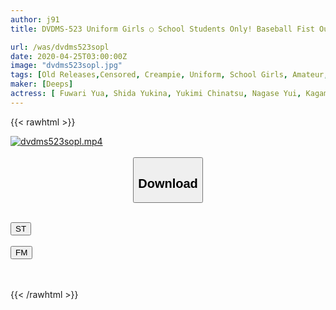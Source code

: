 ```yaml
---
author: j91
title: DVDMS-523 Uniform Girls ○ School Students Only! Baseball Fist Out Against School! 2 Million Yen If You Win! If You Lose, You Will Suddenly Have A Big Dick! Amateur Girls ○ School Students Naive Oma ○ Co In Front Of The Classmate Boys No Matter How Many Times I Can Not Stop Even Without Pulling Out With A Pursuit Piston! 16 People In Total 16 Shots

url: /was/dvdms523sopl
date: 2020-04-25T03:00:00Z
image: "dvdms523sopl.jpg"
tags: [Old Releases,Censored, Creampie, Uniform, School Girls, Amateur, 4HR+, Impromptu Sex	]
maker: [Deeps]
actress: [ Fuwari Yua, Shida Yukina, Yukimi Chinatsu, Nagase Yui, Kagami Mari, Ninomiya Sena ]
---
```



{{< rawhtml >}}

<div class="video" data-videoid="Yqe7vWpmo1sB7j">
    <a href="javascript:;">
        <img src="/was/dvdms523sopl/dvdms523sopl.jpg" width="WIDTH" height="HEIGHT" alt="dvdms523sopl.mp4" loading="lazy">
    </a>
</div>

<script type="text/javascript" src="https://j91.asia/asset/on-demand-st.js"></script>

<br>
  <link rel="stylesheet" href="https://j91.asia/asset/bs5.css">
  
  <center>
  <button class="btn btn-primary" type="button" data-bs-toggle="collapse" data-bs-target=".multi-collapse" aria-expanded="false" aria-controls="multiCollapseExample1 multiCollapseExample2"><h2>Download</h2></button></center>
</p>
<div class="row">
  <div class="col">
    <div class="collapse multi-collapse" id="multiCollapseExample1">
      <div class="card card-body">
	      	      <br>
<div class="buttons">  
<a href="https://streamtape.to/v/Yqe7vWpmo1sB7j" target="_blank"><button class="btn-hover color-3"><i class="fa fa-download"></i> ST</button></a></div>
    </div>
  </div>
</div>
  <div class="col">
    <div class="collapse multi-collapse" id="multiCollapseExample2">
      <div class="card card-body">
	      <br>
<div class="buttons">
    <a href="https://filemoon.sx/d/9t9j9dg2ei1q" target="_blank"><button class="btn-hover color-8"><i class="fa fa-download"></i> FM</button></a></div>
<br><br>
      </div>
    </div>
  </div>
</div>

{{< /rawhtml >}}